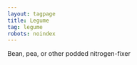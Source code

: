 ```yaml
---
layout: tagpage
title: Legume
tag: legume
robots: noindex
---
```


Bean, pea, or other podded nitrogen-fixer
